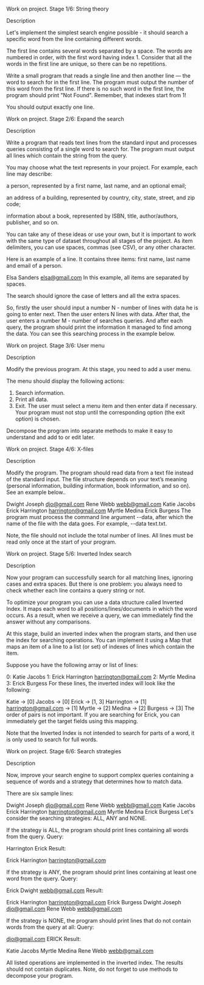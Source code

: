 Work on project. Stage 1/6: String theory

Description

Let's implement the simplest search engine possible - it should search a specific word from the line containing different words.

The first line contains several words separated by a space. The words are numbered in order, with the first word having index 1. Consider that all the words in the first line are unique, so there can be no repetitions.

Write a small program that reads a single line and then another line — the word to search for in the first line. The program must output the number of this word from the first line. If there is no such word in the first line, the program should print "Not Found". Remember, that indexes start from 1!

You should output exactly one line.

Work on project. Stage 2/6: Expand the search

Description

Write a program that reads text lines from the standard input and processes queries consisting of a single word to search for. The program must output all lines which contain the string from the query.

You may choose what the text represents in your project. For example, each line may describe:

a person, represented by a first name, last name, and an optional email;

an address of a building, represented by country, city, state, street, and zip code;

information about a book, represented by ISBN, title, author/authors, publisher, and so on.

You can take any of these ideas or use your own, but it is important to work with the same type of dataset throughout all stages of the project. As item delimiters, you can use spaces, commas (see CSV), or any other character.

Here is an example of a line. It contains three items: first name, last name and email of a person.

Elsa Sanders elsa@gmail.com
In this example, all items are separated by spaces.

The search should ignore the case of letters and all the extra spaces.

So, firstly the user should input a number N - number of lines with data he is going to enter next. Then the user enters N lines with data. After that, the user enters a number M - number of searches queries. And after each query, the program should print the information it managed to find among the data. You can see this searching process in the example below.

Work on project. Stage 3/6: User menu

Description

Modify the previous program. At this stage, you need to add a user menu.

The menu should display the following actions:

1. Search information.
2. Print all data.
0. Exit.
The user must select a menu item and then enter data if necessary. Your program must not stop until the corresponding option (the exit option) is chosen.

Decompose the program into separate methods to make it easy to understand and add to or edit later.

Work on project. Stage 4/6: X-files

Description

Modify the program. The program should read data from a text file instead of the standard input. The file structure depends on your text’s meaning (personal information, building information, book information, and so on). See an example below..

Dwight Joseph djo@gmail.com
Rene Webb webb@gmail.com
Katie Jacobs
Erick Harrington harrington@gmail.com
Myrtle Medina
Erick Burgess
The program must process the command line argument --data, after which the name of the file with the data goes. For example, --data text.txt.

Note, the file should not include the total number of lines. All lines must be read only once at the start of your program.

Work on project. Stage 5/6: Inverted Index search

Description

Now your program can successfully search for all matching lines, ignoring cases and extra spaces. But there is one problem: you always need to check whether each line contains a query string or not.

To optimize your program you can use a data structure called Inverted Index. It maps each word to all positions/lines/documents in which the word occurs. As a result, when we receive a query, we can immediately find the answer without any comparisons.

At this stage, build an inverted index when the program starts, and then use the index for searching operations. You can implement it using a Map that maps an item of a line to a list (or set) of indexes of lines which contain the item.

Suppose you have the following array or list of lines:

0: Katie Jacobs
1: Erick Harrington harrington@gmail.com
2: Myrtle Medina
3: Erick Burgess
For these lines, the inverted index will look like the following:

Katie -> [0]
Jacobs -> [0]
Erick -> [1, 3]
Harrington -> [1]
harrington@gmail.com -> [1]
Myrtle -> [2]
Medina -> [2]
Burgess -> [3]
The order of pairs is not important. If you are searching for Erick, you can immediately get the target fields using this mapping.

Note that the Inverted Index is not intended to search for parts of a word, it is only used to search for full words.

Work on project. Stage 6/6: Search strategies

Description

Now,  improve your search engine to support complex queries containing a sequence of words and a strategy that determines how to match data.

There are six sample lines:

Dwight Joseph djo@gmail.com
Rene Webb webb@gmail.com
Katie Jacobs
Erick Harrington harrington@gmail.com
Myrtle Medina
Erick Burgess
Let's consider the searching strategies: ALL, ANY and NONE.

If the strategy is ALL, the program should print lines containing all words from the query.
Query:

Harrington Erick
Result:

Erick Harrington harrington@gmail.com
 
 
If the strategy is ANY, the program should print lines containing at least one word from the query.
Query:

Erick Dwight webb@gmail.com
Result:

Erick Harrington harrington@gmail.com
Erick Burgess
Dwight Joseph djo@gmail.com
Rene Webb webb@gmail.com
 

If the strategy is NONE, the program should print lines that do not contain words from the query at all:
Query:

djo@gmail.com ERICK
Result:

Katie Jacobs
Myrtle Medina
Rene Webb webb@gmail.com

All listed operations are implemented in the inverted index. The results should not contain duplicates.
Note, do not forget to use methods to decompose your program.
